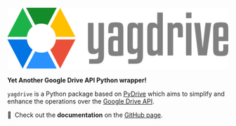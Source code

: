 ![yagdrive-logo](https://raw.githubusercontent.com/sdelquin/yagdrive/main/yagdrive-logo.svg)

**Yet Another Google Drive API Python wrapper!**

`yagdrive` is a Python package based on [PyDrive](https://pythonhosted.org/PyDrive/) which aims to simplify and enhance the operations over the [Google Drive API](https://developers.google.com/drive).

📃 &nbsp;Check out the **documentation** on the [GitHub page](https://github.com/sdelquin/yagdrive).
